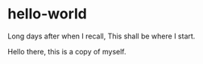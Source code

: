 # hello-world
Long days after when I recall, This shall be where I start.

Hello there, this is a copy of myself.
